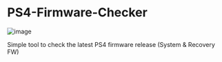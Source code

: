 # PS4-Firmware-Checker
![image](https://user-images.githubusercontent.com/36906814/65004489-22ad8c00-d92f-11e9-8b81-ab5619930172.png)

Simple tool to check the latest PS4 firmware release (System &amp; Recovery FW)

